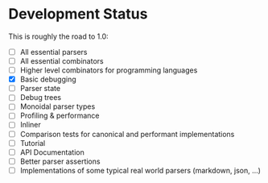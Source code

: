 # Development Status

This is roughly the road to 1.0:

- [ ] All essential parsers
- [ ] All essential combinators
- [ ] Higher level combinators for programming languages
- [x] Basic debugging
- [ ] Parser state
- [ ] Debug trees
- [ ] Monoidal parser types
- [ ] Profiling & performance
- [ ] Inliner
- [ ] Comparison tests for canonical and performant implementations
- [ ] Tutorial
- [ ] API Documentation
- [ ] Better parser assertions
- [ ] Implementations of some typical real world parsers (markdown, json, ...)